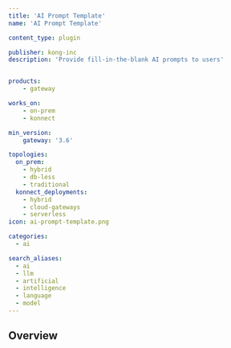 ```yaml
---
title: 'AI Prompt Template'
name: 'AI Prompt Template'

content_type: plugin

publisher: kong-inc
description: 'Provide fill-in-the-blank AI prompts to users'


products:
    - gateway

works_on:
    - on-prem
    - konnect

min_version:
    gateway: '3.6'

topologies:
  on_prem:
    - hybrid
    - db-less
    - traditional
  konnect_deployments:
    - hybrid
    - cloud-gateways
    - serverless
icon: ai-prompt-template.png

categories:
  - ai

search_aliases:
  - ai
  - llm
  - artificial
  - intelligence
  - language
  - model
---
```


## Overview
